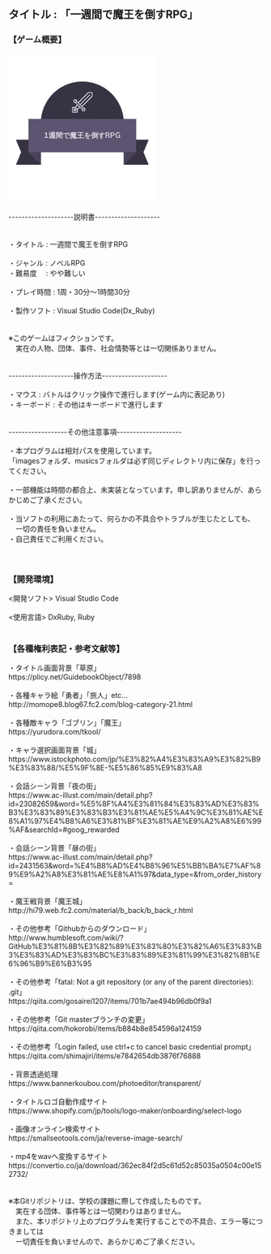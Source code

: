 <h2>タイトル : 「一週間で魔王を倒すRPG」</h2>
<h3>【ゲーム概要】</h3>

![logo](/images/title_logo.png)
<br>
<br>
--------------------説明書--------------------<br>
<br>
<br>
・タイトル : 一週間で魔王を倒すRPG<br>
<br>
・ジャンル : ノベルRPG
<br>
・難易度　 : やや難しい<br>
<br>
・プレイ時間 : 1周・30分～1時間30分<br>
<br>
・製作ソフト : Visual Studio Code(Dx_Ruby)<br>
<br>
<br>
※このゲームはフィクションです。<br>
　実在の人物、団体、事件、社会情勢等とは一切関係ありません。<br>
<br>
<br>
--------------------操作方法--------------------<br>
<br>
・マウス : バトルはクリック操作で進行します(ゲーム内に表記あり)<br>
・キーボード : その他はキーボードで進行します<br>
<br>
<br>
------------------その他注意事項--------------------<br>
<br>
・本プログラムは相対パスを使用しています。<br>
 「imagesフォルダ、musicsフォルダは必ず同じディレクトリ内に保存」を行ってください。<br>
<br>
・一部機能は時間の都合上、未実装となっています。申し訳ありませんが、あらかじめご了承ください。<br>
<br>
・当ソフトの利用にあたって、何らかの不具合やトラブルが生じたとしても、<br>
　一切の責任を負いません。<br>
・自己責任でご利用ください。<br>
<br>
<br>
<h3>【開発環境】</h3>
<開発ソフト> Visual Studio Code<br>
<br>
<使用言語> DxRuby, Ruby<br>
<br>
<h3>【各種権利表記・参考文献等】</h3>
・タイトル画面背景「草原」<br>
https://plicy.net/GuidebookObject/7898
<br>
<br>
・各種キャラ絵「勇者」「旅人」etc...<br>
http://momope8.blog67.fc2.com/blog-category-21.html
<br>
<br>
・各種敵キャラ「ゴブリン」「魔王」<br>
https://yurudora.com/tkool/
<br>
<br>
・キャラ選択画面背景「城」<br>
https://www.istockphoto.com/jp/%E3%82%A4%E3%83%A9%E3%82%B9%E3%83%88/%E5%9F%8E-%E5%86%85%E9%83%A8
<br>
<br>
・会話シーン背景「夜の街」<br>
https://www.ac-illust.com/main/detail.php?id=23082659&word=%E5%8F%A4%E3%81%84%E3%83%AD%E3%83%B3%E3%83%89%E3%83%B3%E3%81%AE%E5%A4%9C%E3%81%AE%E8%A1%97%E4%B8%A6%E3%81%BF%E3%81%AE%E9%A2%A8%E6%99%AF&searchId=#goog_rewarded
<br>
<br>
・会話シーン背景「昼の街」<br>
https://www.ac-illust.com/main/detail.php?id=2431563&word=%E4%B8%AD%E4%B8%96%E5%BB%BA%E7%AF%89%E9%A2%A8%E3%81%AE%E8%A1%97&data_type=&from_order_history=
<br>
<br>
・魔王戦背景「魔王城」<br>
http://hi79.web.fc2.com/material/b_back/b_back_r.html
<br>
<br>
・その他参考「Githubからのダウンロード」<br>
http://www.humblesoft.com/wiki/?GitHub%E3%81%8B%E3%82%89%E3%83%80%E3%82%A6%E3%83%B3%E3%83%AD%E3%83%BC%E3%83%89%E3%81%99%E3%82%8B%E6%96%B9%E6%B3%95
<br>
<br>
・その他参考「fatal: Not a git repository (or any of the parent directories): .git」<br>
https://qiita.com/gosairei1207/items/701b7ae494b96db0f9a1
<br>
<br>
・その他参考「Git masterブランチの変更」<br>
https://qiita.com/hokorobi/items/b884b8e854596a124159
<br>
<br>
・その他参考「Login failed, use ctrl+c to cancel basic credential prompt」<br>
https://qiita.com/shimajiri/items/e7842654db3876f76888
<br>
<br>
・背景透過処理<br>
https://www.bannerkoubou.com/photoeditor/transparent/
<br>
<br>
・タイトルロゴ自動作成サイト<br>
https://www.shopify.com/jp/tools/logo-maker/onboarding/select-logo
<br>
<br>
・画像オンライン検索サイト<br>
https://smallseotools.com/ja/reverse-image-search/
<br>
<br>
・mp4をwavへ変換するサイト<br>
https://convertio.co/ja/download/362ec84f2d5c61d52c85035a0504c00e152732/
<br>
<br>
<br>
※本Gitリポジトリは、学校の課題に際して作成したものです。<br>
　実在する団体、事件等とは一切関わりはありません。<br>
　また、本リポジトリ上のプログラムを実行することでの不具合、エラー等につきましては<br>
　一切責任を負いませんので、あらかじめご了承ください。<br>
